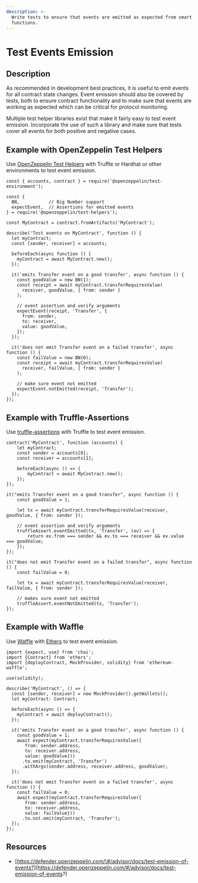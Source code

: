 ```yaml
---
description: >-
  Write tests to ensure that events are emitted as expected from smart contract
  functions.
---
```


# Test Events Emission

## Description

As recommended in development best practices, it is useful to emit events for all contract state changes. Event emission should also be covered by tests, both to ensure contract functionality and to make sure that events are working as expected which can be critical for protocol monitoring.

Multiple test helper libraries exist that make it fairly easy to test event emission. Incorporate the use of such a library and make sure that tests cover all events for both positive and negative cases.

## Example with OpenZeppelin Test Helpers

Use [OpenZeppelin Test Helpers](https://www.npmjs.com/package/@openzeppelin/test-helpers) with Truffle or Hardhat or other environments to test event emission.

```text
const { accounts, contract } = require('@openzeppelin/test-environment');

const {
  BN,           // Big Number support 
  expectEvent,  // Assertions for emitted events
} = require('@openzeppelin/test-helpers');

const MyContract = contract.fromArtifacts('MyContract');

describe('Test events on MyContract', function () {
  let myContract;
  const [sender, receiver] = accounts;

  beforeEach(async function () {
    myContract = await MyContract.new();
  });

  it('emits Transfer event on a good transfer', async function () {
    const goodValue = new BN(1);
    const receipt = await myContract.transferRequiresValue(
      receiver, goodValue, { from: sender }
    );

    // event assertion and verify arguments
    expectEvent(receipt, 'Transfer', {
      from: sender,
      to: receiver,
      value: goodValue,
    });
  });

  it('does not emit Transfer event on a failed transfer', async function () {
    const failValue = new BN(0);
    const receipt = await myContract.transferRequiresValue(
      receiver, failValue, { from: sender }
    );

    // make sure event not emitted
    expectEvent.notEmitted(receipt, 'Transfer');
  });
});
```

## Example with Truffle-Assertions

Use [truffle-assertions](https://www.npmjs.com/package/truffle-assertions) with Truffle to test event emission.

```text
contract('MyContract', function (accounts) {
    let myContract;
    const sender = accounts[0];
    const receiver = accounts[1];

    beforeEach(async () => {
        myContract = await MyContract.new();
    });
});

it("emits Transfer event on a good transfer", async function () {
    const goodValue = 1;

    let tx = await myContract.transferRequiresValue(receiver, goodValue, { from: sender });

    // event assertion and verify arguments
    truffleAssert.eventEmitted(tx, 'Transfer', (ev) => {
        return ev.from === sender && ev.to === receiver && ev.value === goodValue;
    });
});

it("does not emit Transfer event on a failed transfer", async function () {
    const failValue = 0;

    let tx = await myContract.transferRequiresValue(receiver, failValue, { from: sender });

    // makes sure event not emitted
    truffleAssert.eventNotEmitted(tx, 'Transfer');
});
```

## Example with Waffle

Use [Waffle](https://getwaffle.io/) with [Ethers](https://https//github.com/ethers-io/ethers.js/) to test event emission.

```text
import {expect, use} from 'chai';
import {Contract} from 'ethers';
import {deployContract, MockProvider, solidity} from 'ethereum-waffle';

use(solidity);

describe('MyContract', () => {
  const [sender, receiver] = new MockProvider().getWallets();
  let myContract: Contract;

  beforeEach(async () => {
    myContract = await deployContract();
  });

  it('emits Transfer event on a good transfer', async function () {
    const goodValue = 1;
    await expect(myContract.transferRequiresValue({
       from: sender.address,
       to: receiver.address,
       value: goodValue}))
      .to.emit(myContract, 'Transfer')
      .withArgs(sender.address, receiver.address, goodValue);
  });

  it('does not emit Transfer event on a failed transfer', async function () {
    const failValue = 0;
    await expect(myContract.transferRequiresValue({
       from: sender.address,
       to: receiver.address,
       value: failValue}))
      .to.not.emit(myContract, 'Transfer');
  });
});
```

## Resources

* [https://defender.openzeppelin.com/\#/advisor/docs/test-emission-of-events?](https://defender.openzeppelin.com/#/advisor/docs/test-emission-of-events?)

